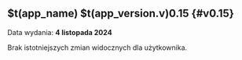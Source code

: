 ## $t(app_name) $t(app_version.v)0.15 {#v0.15}

Data wydania: **4 listopada 2024**

Brak istotniejszych zmian widocznych dla użytkownika.
